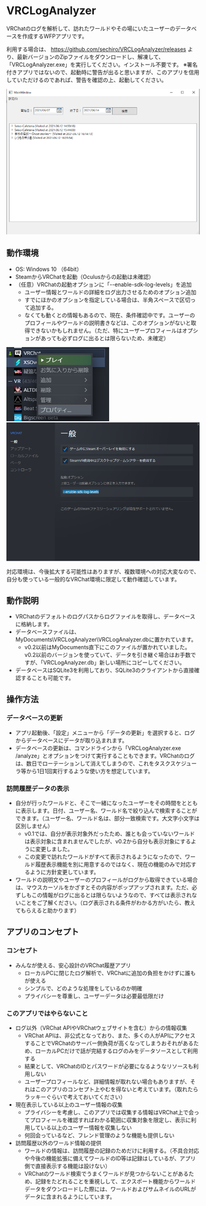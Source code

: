 # VRCLogAnalyzer
VRChatのログを解析して、訪れたワールドやその場にいたユーザーのデータベースを作成するWFPアプリです。

利用する場合は、 https://github.com/sechiro/VRCLogAnalyzer/releases より、最新バージョンのZipファイルをダウンロードし、解凍して、「VRCLogAnalyzer.exe」を実行してください。インストール不要です。
※署名付きアプリではないので、起動時に警告が出ると思いますが、このアプリを信用していただけるのであれば、警告を確認の上、起動してください。


![動作画面](docs/img/MainWindow.png "メイン画面")


## 動作環境

- OS: Windows 10 （64bit）
- SteamからVRChatを起動（Oculusからの起動は未確認）
- （任意）VRChatの起動オプションに「--enable-sdk-log-levels」を追加
  - ユーザー情報とワールドの詳細をログ出力させるためのオプション追加
  - すでにほかのオプションを指定している場合は、半角スペースで区切って追加する。
  - なくても動くとの情報もあるので、現在、条件確認中です。ユーザーのプロフィールやワールドの説明書きなどは、このオプションがないと取得できないかもしれません。（ただ、特にユーザープロフィールはオプションがあっても必ずログに出るとは限らないため、未確定）

![VRChatプロパティを開く](docs/img/vrcproperty.png "VRChatプロパティ")
![オプションに --enable-sdk-log-levels を追加](docs/img/enable-sdk-log-levels.png "VRChatオプション")

対応環境は、今後拡大する可能性はありますが、複数環境への対応大変なので、自分も使っている一般的なVRChat環境に限定して動作確認しています。

## 動作説明

- VRChatのデフォルトのログパスからログファイルを取得し、データベースに格納します。
- データベースファイルは、MyDocuments\VRCLogAnalyzer\VRCLogAnalyzer.dbに置かれています。
  - v0.2以前はMyDocuments直下にこのファイルが置かれていました。v0.2以前のバージョンを使っていて、データを引き継ぐ場合はお手数ですが、「VRCLogAnalyzer.db」新しい場所にコピーしてください。
- データベースはSQLite3を利用しており、SQLite3のクライアントから直接確認することも可能です。


## 操作方法

### データベースの更新

- アプリ起動後、「設定」メニューから「データの更新」を選択すると、ログからデータベースにデータが取り込まれます。
- データベースの更新は、コマンドラインから「VRCLogAnalyzer.exe /analyze」とオプションをつけて実行することもできます。VRChatのログは、数日でローテーションして消えてしまうので、これをタスクスケジューラ等から1日1回実行するような使い方を想定しています。

### 訪問履歴データの表示

- 自分が行ったワールドと、そこで一緒になったユーザーをその時間をとともに表示します。日付、ユーザー名、ワールド名で絞り込んで検索することができます。（ユーザー名、ワールド名は、部分一致検索です。大文字小文字は区別しません）
  - v0.1では、自分が表示対象外だったため、誰とも会っていないワールドは表示対象に含まれませんでしたが、v0.2から自分も表示対象にするように変更しました。
  - この変更で訪れたワールドがすべて表示されるようになったので、ワールド履歴表示機能を別に用意するのではなく、現在の機能のみで対応するように方針変更しています。
- ワールドの説明文やユーザーのプロフィールがログから取得できている場合は、マウスカーソルをかざすとその内容がポップアップされます。ただ、必ずしもこの情報がログに出るとは限らないようなので、すべては表示されないことをご了解ください。（ログ表示される条件がわかる方がいたら、教えてもらえると助かります）


## アプリのコンセプト

### コンセプト

- みんなが使える、安心設計のVRChat履歴アプリ
  - ローカルPCに閉じたログ解析で、VRChatに追加の負担をかけずに誰もが使える
  - シンプルで、どのような処理をしているのか明確
  - プライバシーを尊重し、ユーザーデータは必要最低限だけ


### このアプリではやらないこと

- ログ以外（VRChat APIやVRChatウェブサイトを含む）からの情報収集
  - VRChat APIは、非公式となっており、また、多くの人がAPIにアクセスすることでVRChatのサーバー側負荷が高くなってしまうおそれがあるため、ローカルPCだけで話が完結するログのみをデータソースとして利用する
  - 結果として、VRChatのIDとパスワードが必要になるようなリソースも利用しない
  - ユーザープロフィールなど、詳細情報が取れない場合もありますが、それはこのアプリのコンセプト上やむを得ないと考えています。（取れたらラッキーぐらいで考えておいてください）
- 現在表示している以上のユーザー情報の収集
  - プライバシーを考慮し、このアプリでは収集する情報はVRChat上で会ってプロフィールを確認すればわかる範囲に収集対象を限定し、表示に利用している以上のユーザー情報を収集しない
  - 何回会っているなど、フレンド管理のような機能も提供しない
- 訪問履歴以外のワールド情報の提供
  - ワールドの情報は、訪問履歴の記録のためだけに利用する。（不具合対応や今後の機能拡張に備えてワールドのID等は記録はしているが、アプリ側で直接表示する機能は設けない）
  - VRChatのワールド検索でうまくワールドが見つからないことがあるため、記録をたどれることを重視しして、エクスポート機能からワールドデータをダウンロードした際には、ワールドおよびサムネイルのURLがデータに含まれるようにしています。


